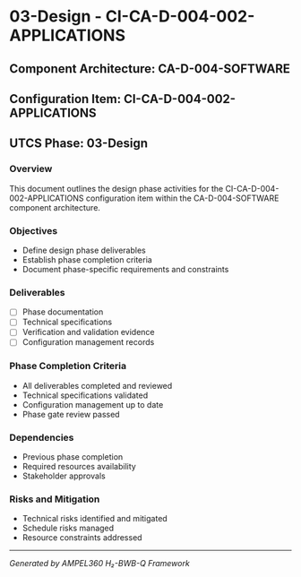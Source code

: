 # 03-Design - CI-CA-D-004-002-APPLICATIONS

## Component Architecture: CA-D-004-SOFTWARE
## Configuration Item: CI-CA-D-004-002-APPLICATIONS
## UTCS Phase: 03-Design

### Overview
This document outlines the design phase activities for the CI-CA-D-004-002-APPLICATIONS configuration item within the CA-D-004-SOFTWARE component architecture.

### Objectives
- Define design phase deliverables
- Establish phase completion criteria
- Document phase-specific requirements and constraints

### Deliverables
- [ ] Phase documentation
- [ ] Technical specifications
- [ ] Verification and validation evidence
- [ ] Configuration management records

### Phase Completion Criteria
- All deliverables completed and reviewed
- Technical specifications validated
- Configuration management up to date
- Phase gate review passed

### Dependencies
- Previous phase completion
- Required resources availability
- Stakeholder approvals

### Risks and Mitigation
- Technical risks identified and mitigated
- Schedule risks managed
- Resource constraints addressed

---
*Generated by AMPEL360 H₂-BWB-Q Framework*

